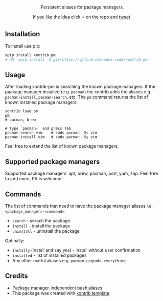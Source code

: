 <p align="center">
Persistent aliases for package managers.
</p>

<p align="center">  
If you like the idea click ⭐ on the repo and <a href="https://twitter.com/intent/tweet?text=Nice%20xontrib%20for%20the%20xonsh%20shell!&url=https://github.com/anki-code/xontrib-jump-to-dir" target="_blank">tweet</a>.
</p>

## Installation

To install use pip:

```bash
xpip install xontrib-pm
# OR: xpip install -U git+https://github.com/anki-code/xontrib-pm
```

## Usage

After loading xontrib-pm is searching the known package managers. If the package manager installed (e.g. `pacman`) the xontrib adds the aliases e.g. `pacman-install`, `pacman-search`, etc. The `pm` command returns the list of known installed package managers.

```xsh
xontrib load pm
pm
# pacman, brew

# Type `pacman-` and press Tab
pacman-search vim    # sudo pacman -Ss vim
pacman-install vim   # sudo pacman -Sy vim
```

Feel free to extand the list of known package managers.

## Supported package managers

Supported package managers: apt, brew, pacman, port, yum, zap. Feel free to add more, PR is welcome!

## Commands

The list of commands that need to have the package manager aliases i.e. `<package_manager>-<command>`:
* `search` - serach the package
* `install` - install the package
* `uninstall` - uninstall the package

Optinally:
* `instally` (install and say yes) - install without user confirmation
* `installed` - list of installed packages
* Any other useful aliases e.g. `pacman-upgrade-everything`.

## Credits

* [Package manager-independent bash aliases](https://gist.github.com/rroblak/8137276)
* This package was created with [xontrib template](https://github.com/xonsh/xontrib-template).
